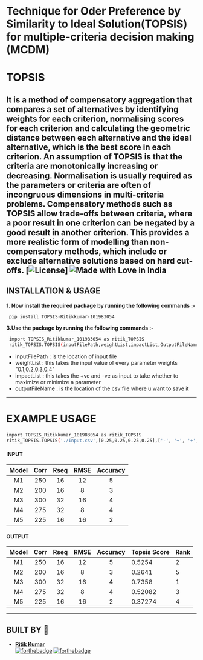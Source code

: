 # Technique for Oder Preference by Similarity to Ideal Solution(TOPSIS) for multiple-criteria decision making (MCDM)

# TOPSIS
It is a method of compensatory aggregation that compares a set of alternatives by identifying weights for each criterion, normalising scores for each criterion and calculating the geometric distance between each alternative and the ideal alternative, which is the best score in each criterion. An assumption of TOPSIS is that the criteria are monotonically increasing or decreasing. Normalisation is usually required as the parameters or criteria are often of incongruous dimensions in multi-criteria problems. Compensatory methods such as TOPSIS allow trade-offs between criteria, where a poor result in one criterion can be negated by a good result in another criterion. This provides a more realistic form of modelling than non-compensatory methods, which include or exclude alternative solutions based on hard cut-offs.
[![License](https://img.shields.io/badge/license-MIT-brightgreen)]&nbsp;![Made with Love in India](https://madewithlove.org.in/badge.svg)
---
## INSTALLATION & USAGE
 **1. Now install the required package by running the following commands :-**
 ```bash
  pip install TOPSIS-Ritikkumar-101983054
 ```
 **3.Use the package by running the following commands :-**
 ```bash
  import TOPSIS_Ritikkumar_101983054 as ritik_TOPSIS
  ritik_TOPSIS.TOPSIS(inputFilePath,weightList,impactList,OutputFileName)
 ```
 - inputFilePath : is the location of input file
- weightList : this takes the input value of every parameter weights "0.1,0.2,0.3,0.4"
- impactList : this takes the +ve and -ve as input to take whether to maximize or minimize a parameter
- outputFileName : is the location of the csv file where u want to save it
 ---
 # EXAMPLE USAGE
  ```bash
  import TOPSIS_Ritikkumar_101983054 as ritik_TOPSIS
  ritik_TOPSIS.TOPSIS('./Input.csv',[0.25,0.25,0.25,0.25],['-', '+', '+', '+'],'Output.csv')
 ```
 ####  INPUT
 | Model 	| Corr 	| Rseq 	| RMSE 	| Accuracy 	|
|:-:	|:-:	|:-:	|:-:	|:-:	|
| M1 	| 250 	| 16 	| 12 	| 5 	|
| M2 	| 200 	| 16 	| 8 	| 3 	|
| M3 	| 300 	| 32 	| 16 	| 4 	|
| M4 	| 275 	| 32 	| 8 	| 4 	|
| M5 	| 225 	| 16 	| 16 	| 2 	|

#### OUTPUT
| Model 	| Corr 	| Rseq 	| RMSE 	| Accuracy 	| Topsis Score 	| Rank 	|
|:-:	|:-:	|:-:	|:-:	|:-:	|-	|-	|
| M1 	| 250 	| 16 	| 12 	| 5 	| 0.5254 	| 2 	|
| M2 	| 200 	| 16 	| 8 	| 3 	| 0.2641 	| 5 	|
| M3 	| 300 	| 32 	| 16 	| 4 	| 0.7358 	| 1 	|
| M4 	| 275 	| 32 	| 8 	| 4 	| 0.52082 	| 3 	|
| M5 	| 225 	| 16 	| 16 	| 2 	| 0.37274 	| 4 	|

 ---
## BUILT BY 🤝
 - [**Ritik Kumar**](https://github.com/ritik-sys)  
[![forthebadge](https://forthebadge.com/images/badges/built-with-love.svg)](https://forthebadge.com)
[![forthebadge](https://forthebadge.com/images/badges/built-by-developers.svg)](https://forthebadge.com)





